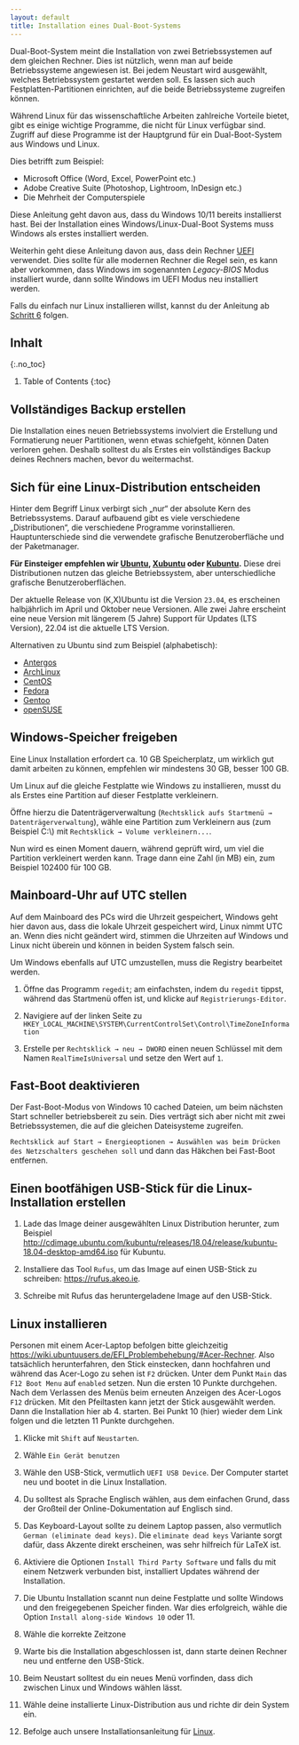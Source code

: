 ```yaml
---
layout: default
title: Installation eines Dual-Boot-Systems
---
```


Dual-Boot-System meint die Installation von zwei Betriebssystemen auf dem gleichen Rechner.
Dies ist nützlich, wenn man auf beide Betriebssysteme angewiesen ist.
Bei jedem Neustart wird ausgewählt, welches Betriebssystem gestartet werden soll.
Es lassen sich auch Festplatten-Partitionen einrichten, auf die beide Betriebssysteme
zugreifen können.

Während Linux für das wissenschaftliche Arbeiten zahlreiche Vorteile bietet,
gibt es einige wichtige Programme, die nicht für Linux verfügbar sind.
Zugriff auf diese Programme ist der Hauptgrund für ein Dual-Boot-System aus Windows und Linux.

Dies betrifft zum Beispiel:

* Microsoft Office (Word, Excel, PowerPoint etc.)
* Adobe Creative Suite (Photoshop, Lightroom, InDesign etc.)
* Die Mehrheit der Computerspiele

Diese Anleitung geht davon aus, dass du Windows 10/11 bereits installierst hast.
Bei der Installation eines Windows/Linux-Dual-Boot Systems muss Windows als erstes installiert
werden.

Weiterhin geht diese Anleitung davon aus, dass dein Rechner
[UEFI](https://en.wikipedia.org/wiki/Unified_Extensible_Firmware_Interface) verwendet.
Dies sollte für alle modernen Rechner die Regel sein, es kann aber vorkommen,
dass Windows im sogenannten *Legacy-BIOS* Modus installiert wurde, dann sollte Windows im UEFI Modus neu installiert werden.

Falls du einfach nur Linux installieren willst,
kannst du der Anleitung ab
[Schritt 6](#einen-bootfähigen-usb-stick-für-die-linux-installation-erstellen) folgen.


## Inhalt
{:.no_toc}

1. Table of Contents
{:toc}


## Vollständiges Backup erstellen

Die Installation eines neuen Betriebssystems involviert die Erstellung und
Formatierung neuer Partitionen, wenn etwas schiefgeht, können Daten verloren gehen.
Deshalb solltest du als Erstes ein vollständiges Backup deines Rechners machen,
bevor du weitermachst.


## Sich für eine Linux-Distribution entscheiden

Hinter dem Begriff Linux verbirgt sich „nur“ der absolute Kern des Betriebssystems.
Darauf aufbauend gibt es viele verschiedene „Distributionen“, die verschiedene
Programme vorinstallieren.
Hauptunterschiede sind die verwendete grafische Benutzeroberfläche und der Paketmanager.

**Für Einsteiger empfehlen wir [Ubuntu](https://www.ubuntu.com/), [Xubuntu](https://xubuntu.org/) oder [Kubuntu](https://kubuntu.org/).**
Diese drei Distributionen nutzen das gleiche Betriebssystem,
aber unterschiedliche grafische Benutzeroberflächen.


Der aktuelle Release von (K,X)Ubuntu ist die Version `23.04`,
es erscheinen halbjährlich im April und Oktober neue Versionen.
Alle zwei Jahre erscheint eine neue Version mit längerem (5 Jahre)
Support für Updates (LTS Version), 22.04 ist die aktuelle LTS Version.

Alternativen zu Ubuntu sind zum Beispiel (alphabetisch):

* [Antergos](https://antergos.com/)
* [ArchLinux](https://www.archlinux.org/)
* [CentOS](https://www.centos.org/)
* [Fedora](https://getfedora.org/de/)
* [Gentoo](https://www.gentoo.org/)
* [openSUSE](https://www.opensuse.org/)


## Windows-Speicher freigeben

Eine Linux Installation erfordert ca. 10 GB Speicherplatz, um wirklich gut
damit arbeiten zu können, empfehlen wir mindestens 30 GB, besser 100 GB.

Um Linux auf die gleiche Festplatte wie Windows zu installieren,
musst du als Erstes eine Partition auf dieser Festplatte verkleinern.

Öffne hierzu die Datenträgerverwaltung (`Rechtsklick aufs Startmenü → Datenträgerverwaltung`),
wähle eine Partition zum Verkleinern aus (zum Beispiel C:\\) mit `Rechtsklick → Volume verkleinern...`.

Nun wird es einen Moment dauern, während geprüft wird,
um viel die Partition verkleinert werden kann.
Trage dann eine Zahl (in MB) ein, zum Beispiel 102400 für 100 GB.

## Mainboard-Uhr auf UTC stellen

Auf dem Mainboard des PCs wird die Uhrzeit gespeichert, Windows geht hier davon aus,
dass die lokale Uhrzeit gespeichert wird, Linux nimmt UTC an.
Wenn dies nicht geändert wird, stimmen die Uhrzeiten auf Windows und Linux nicht überein
und können in beiden System falsch sein.


Um Windows ebenfalls auf UTC umzustellen, muss die Registry bearbeitet werden.

1. Öffne das Programm `regedit`; am einfachsten, indem du `regedit` tippst,
  während das Startmenü offen ist, und klicke auf `Registrierungs-Editor`.

1. Navigiere auf der linken Seite zu
  `HKEY_LOCAL_MACHINE\SYSTEM\CurrentControlSet\Control\TimeZoneInformation`

1. Erstelle per `Rechtsklick → neu → DWORD` einen neuen Schlüssel mit dem Namen
  `RealTimeIsUniversal` und setze den Wert auf `1`.

## Fast-Boot deaktivieren

Der Fast-Boot-Modus von Windows 10 cached Dateien,
um beim nächsten Start schneller betriebsbereit zu sein.
Dies verträgt sich aber nicht mit zwei Betriebssystemen,
die auf die gleichen Dateisysteme zugreifen.

`Rechtsklick auf Start → Energieoptionen → Auswählen was beim Drücken des Netzschalters geschehen soll`
und dann das Häkchen bei Fast-Boot entfernen.

## Einen bootfähigen USB-Stick für die Linux-Installation erstellen

1. Lade das Image deiner ausgewählten Linux Distribution herunter, zum Beispiel
   <http://cdimage.ubuntu.com/kubuntu/releases/18.04/release/kubuntu-18.04-desktop-amd64.iso>
   für Kubuntu.

1. Installiere das Tool `Rufus`, um das Image auf einen USB-Stick zu schreiben:
   <https://rufus.akeo.ie>.

1. Schreibe mit Rufus das heruntergeladene Image auf den USB-Stick.

## Linux installieren

Personen mit einem Acer-Laptop befolgen bitte gleichzeitig
<https://wiki.ubuntuusers.de/EFI_Problembehebung/#Acer-Rechner>.
Also tatsächlich herunterfahren, den Stick einstecken,
dann hochfahren und während das Acer-Logo zu sehen ist `F2` drücken.
Unter dem Punkt `Main` das `F12 Boot Menu` auf `enabled` setzen.
Nun die ersten 10 Punkte durchgehen.
Nach dem Verlassen des Menüs beim erneuten Anzeigen des Acer-Logos `F12` drücken.
Mit den Pfeiltasten kann jetzt der Stick ausgewählt werden.
Dann die Installation hier ab 4. starten.
Bei Punkt 10 (hier) wieder dem Link folgen und die letzten 11 Punkte durchgehen.


1. Klicke mit `Shift` auf `Neustarten`.

1. Wähle `Ein Gerät benutzen`

1. Wähle den USB-Stick, vermutlich `UEFI USB Device`.
  Der Computer startet neu und bootet in die Linux Installation.

1. Du solltest als Sprache Englisch wählen, aus dem einfachen Grund,
  dass der Großteil der Online-Dokumentation auf Englisch sind.

1. Das Keyboard-Layout sollte zu deinem Laptop passen,
  also vermutlich `German (eliminate dead keys)`.
  Die `eliminate dead keys` Variante sorgt dafür, dass Akzente direkt erscheinen,
  was sehr hilfreich für LaTeX ist.

1. Aktiviere die Optionen `Install Third Party Software` und falls du mit einem
  Netzwerk verbunden bist, installiert Updates während der Installation.

1. Die Ubuntu Installation scannt nun deine Festplatte und sollte Windows und den
  freigegebenen Speicher finden.
  War dies erfolgreich, wähle die Option `Install along-side Windows 10` oder 11.

1. Wähle die korrekte Zeitzone

1. Warte bis die Installation abgeschlossen ist, dann starte deinen Rechner neu
  und entferne den USB-Stick.

1. Beim Neustart solltest du ein neues Menü vorfinden,
  dass dich zwischen Linux und Windows wählen lässt.

1. Wähle deine installierte Linux-Distribution aus und richte dir dein System ein.

1. Befolge auch unsere Installationsanleitung für [Linux](/install/linux.html).
